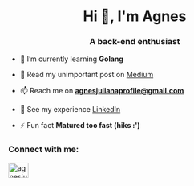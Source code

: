 <h1 align="center">Hi 👋, I'm Agnes</h1>
<h3 align="center">A back-end enthusiast</h3>

- 🌱 I’m currently learning **Golang**

- 📝 Read my unimportant post on [Medium](https://medium.com/@agajuliansyah)

- 📫 Reach me on **agnesjulianaprofile@gmail.com**

- 📄 See my experience [LinkedIn](https://www.linkedin.com/in/agnesjuliana/)

- ⚡ Fun fact **Matured too fast (hiks :')**

<h3 align="left">Connect with me:</h3>
<p align="left">
<a href="https://linkedin.com/in/agnesjuliana" target="blank"><img align="center" src="https://raw.githubusercontent.com/rahuldkjain/github-profile-readme-generator/master/src/images/icons/Social/linked-in-alt.svg" alt="agnesjuliana" height="30" width="40" /></a>
</p>




